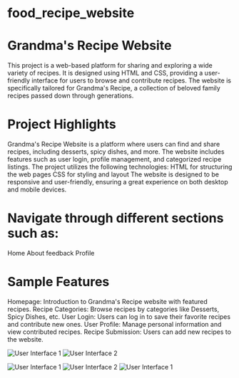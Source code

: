 # food_recipe_website
# Grandma's Recipe Website

This project is a web-based platform for sharing and exploring a wide variety of recipes. It is designed using HTML and CSS, providing a user-friendly interface for users to browse and contribute recipes. The website is specifically tailored for Grandma's Recipe, a collection of beloved family recipes passed down through generations.

# Project Highlights
Grandma's Recipe Website is a platform where users can find and share recipes, including desserts, spicy dishes, and more.
The website includes features such as user login, profile management, and categorized recipe listings.
The project utilizes the following technologies:
HTML for structuring the web pages
CSS for styling and layout
The website is designed to be responsive and user-friendly, ensuring a great experience on both desktop and mobile devices.


# Navigate through different sections such as:
Home
About
feedback
Profile


# Sample Features

Homepage: Introduction to Grandma's Recipe website with featured recipes.
Recipe Categories: Browse recipes by categories like Desserts, Spicy Dishes, etc.
User Login: Users can log in to save their favorite recipes and contribute new ones.
User Profile: Manage personal information and view contributed recipes.
Recipe Submission: Users can add new recipes to the website.


![User Interface 1](screenshots/pic1.png)
![User Interface 2](screenshots/pic2.png)

![User Interface 1](screenshots/Picture3.jpg)
![User Interface 2](screenshots/Picture4.jpg)
![User Interface 1](screenshots/Picture5.jpg)
